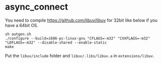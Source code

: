 # async_connect

You need to compile https://github.com/libuv/libuv for 32bit like below if you have a 64bit OS.
```
sh autgen.sh
./configure --build=i686-pc-linux-gnu "CFLAGS=-m32" "CXXFLAGS=-m32" "LDFLAGS=-m32" --disable-shared --enable-static
make
```

Put the `libuv/include` folder and `libuv/.libs/libuv.a` in `extensions/libuv`.
